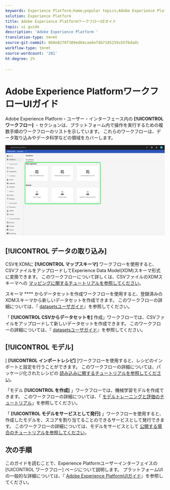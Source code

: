 ```yaml
---
keywords: Experience Platform;home;popular topics;Adobe Experience Platform;user guide;ui guide;workflows ui guide;workflows;workflows user guide;
solution: Experience Platform
title: Adobe Experience PlatformワークフローUIガイド
topic: ui guide
description: 'Adobe Experience Platform '
translation-type: tm+mt
source-git-commit: 068e8270f389ed84cae6ef4b7185259cb5f6dadc
workflow-type: tm+mt
source-wordcount: '281'
ht-degree: 2%

---
```



# Adobe Experience PlatformワークフローUIガイド

Adobe Experience Platform・ユーザー・インターフェース内の **[!UICONTROL ワークフロー]** ・セクションは、プラットフォーム内で操作を実行するための複数手順のワークフローのリストを示しています。 これらのワークフローは、データ取り込みやデータ科学などの領域をカバーします。

![ワークフロー](./images/workflows/workflows.png)

## [!UICONTROL データの取り込み]

CSVをXDMに **[!UICONTROL マップスキーマ]** ワークフローを使用すると、CSVファイルをアップロードしてExperience Data Model(XDM)スキーマ形式に変換できます。 このワークフローについて詳しくは、CSVファイルのXDMスキーマへの [マッピングに関するチュートリアルを参照してください](../ingestion/tutorials/map-a-csv-file.md)。

スキーマ **** からデータセットを作成ワークフローを使用すると、登録済みのXDMスキーマから新しいデータセットを作成できます。 このワークフローの詳細については、『 [datasetsユーザガイド](../catalog/datasets/user-guide.md#schema)』を参照してください。

「 **[!UICONTROL CSVからデータセットを]** 作成」ワークフローでは、CSVファイルをアップロードして新しいデータセットを作成できます。 このワークフローの詳細については、『 [datasetsユーザガイド](../catalog/datasets/user-guide.md#csv)』を参照してください。

## [!UICONTROL モデル]

[ **[!UICONTROL インポートレシピ]** ]ワークフローを使用すると、レシピのインポートと設定を行うことができます。 このワークフローの詳細については、パッケージ化されたレシピの [読み込みに関するチュートリアルを参照してください](../data-science-workspace/models-recipes/import-packaged-recipe-ui.md)。

「モデル **[!UICONTROL を作成]** 」ワークフローでは、機械学習モデルを作成できます。 このワークフローの詳細については、「 [モデルトレーニングと評価のチュートリアル](../data-science-workspace/models-recipes/train-evaluate-model-ui.md)」を参照してください。

「 **[!UICONTROL モデルをサービスとして発行]** 」ワークフローを使用すると、作成したモデルを、スコアを割り当てることのできるサービスとして発行できます。 このワークフローの詳細については、モデルをサービスとして [公開する場合のチュートリアルを参照してください](../data-science-workspace/models-recipes/publish-model-service-ui.md)。

## 次の手順

このガイドを読むことで、Experience Platformユーザーインターフェイスの [!UICONTROL ワークフロー] ページについて説明します。 プラットフォームUIの一般的な詳細については、『 [Adobe Experience PlatformUIガイド](./ui-guide.md)』を参照してください。